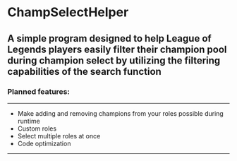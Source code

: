 # ChampSelectHelper
A simple program designed to help League of Legends players easily filter their champion pool during champion select by utilizing the filtering capabilities of the search function
-----

### Planned features:
-----
* Make adding and removing champions from your roles possible during runtime
* Custom roles
* Select multiple roles at once
* Code optimization
-----